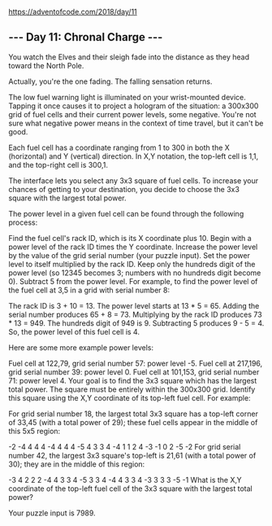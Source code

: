 https://adventofcode.com/2018/day/11

## --- Day 11: Chronal Charge ---
You watch the Elves and their sleigh fade into the distance as they head toward the North Pole.

Actually, you're the one fading. The falling sensation returns.

The low fuel warning light is illuminated on your wrist-mounted device. Tapping it once causes it to project a hologram of the situation: a 300x300 grid of fuel cells and their current power levels, some negative. You're not sure what negative power means in the context of time travel, but it can't be good.

Each fuel cell has a coordinate ranging from 1 to 300 in both the X (horizontal) and Y (vertical) direction. In X,Y notation, the top-left cell is 1,1, and the top-right cell is 300,1.

The interface lets you select any 3x3 square of fuel cells. To increase your chances of getting to your destination, you decide to choose the 3x3 square with the largest total power.

The power level in a given fuel cell can be found through the following process:

Find the fuel cell's rack ID, which is its X coordinate plus 10.
Begin with a power level of the rack ID times the Y coordinate.
Increase the power level by the value of the grid serial number (your puzzle input).
Set the power level to itself multiplied by the rack ID.
Keep only the hundreds digit of the power level (so 12345 becomes 3; numbers with no hundreds digit become 0).
Subtract 5 from the power level.
For example, to find the power level of the fuel cell at 3,5 in a grid with serial number 8:

The rack ID is 3 + 10 = 13.
The power level starts at 13 * 5 = 65.
Adding the serial number produces 65 + 8 = 73.
Multiplying by the rack ID produces 73 * 13 = 949.
The hundreds digit of 949 is 9.
Subtracting 5 produces 9 - 5 = 4.
So, the power level of this fuel cell is 4.

Here are some more example power levels:

Fuel cell at  122,79, grid serial number 57: power level -5.
Fuel cell at 217,196, grid serial number 39: power level  0.
Fuel cell at 101,153, grid serial number 71: power level  4.
Your goal is to find the 3x3 square which has the largest total power. The square must be entirely within the 300x300 grid. Identify this square using the X,Y coordinate of its top-left fuel cell. For example:

For grid serial number 18, the largest total 3x3 square has a top-left corner of 33,45 (with a total power of 29); these fuel cells appear in the middle of this 5x5 region:

-2  -4   4   4   4
-4   4   4   4  -5
 4   3   3   4  -4
 1   1   2   4  -3
-1   0   2  -5  -2
For grid serial number 42, the largest 3x3 square's top-left is 21,61 (with a total power of 30); they are in the middle of this region:

-3   4   2   2   2
-4   4   3   3   4
-5   3   3   4  -4
 4   3   3   4  -3
 3   3   3  -5  -1
What is the X,Y coordinate of the top-left fuel cell of the 3x3 square with the largest total power?

Your puzzle input is 7989.